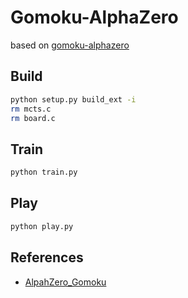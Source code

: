 # Gomoku-AlphaZero

based on [gomoku-alphazero](https://github.com/cattidea/gomoku-alphazero)

## Build

```bash
python setup.py build_ext -i
rm mcts.c
rm board.c
```

## Train

```bash
python train.py
```

## Play

```bash
python play.py
```

## References

-  [AlpahZero_Gomoku](https://github.com/junxiaosong/AlphaZero_Gomoku/)
